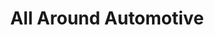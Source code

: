---
title: "All Around Automotive"
url: /colorado-springs/all-around-automotive/
shop: Autowerkstatt
---